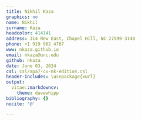 ```yaml
---
title: Nikhil Kaza
graphics: no
name: Nikhil
surname: Kaza
headcolor: 414141
address: 314 New East, Chapel Hill, NC 27599-3140
phone: +1 919 962 4767
www: nkaza.github.io
email: nkaza@unc.edu
github: nkaza
date: June 03, 2024
csl: csl/apa7-cv-nk-edition.csl
header-includes: \usepackage{xurl}
output:
  vitae::markdowncv:
    theme: davewhipp
bibliography: {}
nocite: '@'

---
```



